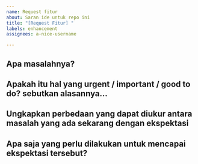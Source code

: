 ```yaml
---
name: Request fitur
about: Saran ide untuk repo ini
title: "[Request Fitur] "
labels: enhancement
assignees: a-nice-username

---
```


## Apa masalahnya?

## Apakah itu hal yang urgent / important / good to do? sebutkan alasannya...

## Ungkapkan perbedaan yang dapat diukur antara masalah yang ada sekarang dengan ekspektasi

## Apa saja yang perlu dilakukan untuk mencapai ekspektasi tersebut?

